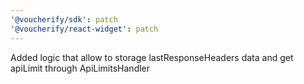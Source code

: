 ```yaml
---
'@voucherify/sdk': patch
'@voucherify/react-widget': patch
---
```


Added logic that allow to storage lastResponseHeaders data and get apiLimit through ApiLimitsHandler
